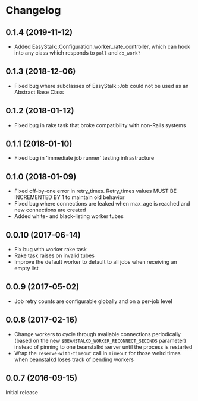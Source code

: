 # Changelog

## 0.1.4 (2019-11-12)

 - Added EasyStalk::Configuration.worker_rate_controller, which can hook into any class which responds to `poll` and `do_work?`

## 0.1.3 (2018-12-06)

 - Fixed bug where subclasses of EasyStalk::Job could not be used as an Abstract Base Class

## 0.1.2 (2018-01-12)

 - Fixed bug in rake task that broke compatibility with non-Rails systems

## 0.1.1 (2018-01-10)

 - Fixed bug in 'immediate job runner' testing infrastructure

## 0.1.0 (2018-01-09)

 - Fixed off-by-one error in retry_times. Retry_times values MUST BE INCREMENTED BY 1 to maintain old behavior
 - Fixed bug where connections are leaked when max_age is reached and new connections are created
 - Added white- and black-listing worker tubes

## 0.0.10 (2017-06-14)

 - Fix bug with worker rake task
 - Rake task raises on invalid tubes
 - Improve the default worker to default to all jobs when receiving an empty list

## 0.0.9 (2017-05-02)

 - Job retry counts are configurable globally and on a per-job level

## 0.0.8 (2017-02-16)

 - Change workers to cycle through available connections periodically (based on the new
   `$BEANSTALKD_WORKER_RECONNECT_SECONDS` parameter) instead of pinning to one
   beanstalkd server until the process is restarted
 - Wrap the `reserve-with-timeout` call in `Timeout` for those weird times when beanstalkd loses
   track of pending workers

## 0.0.7 (2016-09-15)

Initial release
